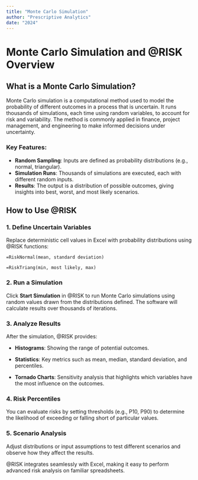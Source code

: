 ```yaml
---
title: "Monte Carlo Simulation"
author: "Prescriptive Analytics"
date: "2024"
---
```


# Monte Carlo Simulation and @RISK Overview

## What is a Monte Carlo Simulation?
Monte Carlo simulation is a computational method used to model the probability of different outcomes in a process that is uncertain. It runs thousands of simulations, each time using random variables, to account for risk and variability. The method is commonly applied in finance, project management, and engineering to make informed decisions under uncertainty.

### Key Features:

- **Random Sampling**: Inputs are defined as probability distributions (e.g., normal, triangular).
- **Simulation Runs**: Thousands of simulations are executed, each with different random inputs.
- **Results**: The output is a distribution of possible outcomes, giving insights into best, worst, and most likely scenarios.

## How to Use @RISK

### 1. Define Uncertain Variables

Replace deterministic cell values in Excel with probability distributions using @RISK functions:

`=RiskNormal(mean, standard deviation)`

`=RiskTriang(min, most likely, max)`

### 2. Run a Simulation

Click **Start Simulation** in @RISK to run Monte Carlo simulations using random values drawn from the distributions defined. The software will calculate results over thousands of iterations.

### 3. Analyze Results

After the simulation, @RISK provides:
- **Histograms**: Showing the range of potential outcomes.

- **Statistics**: Key metrics such as mean, median, standard deviation, and percentiles.

- **Tornado Charts**: Sensitivity analysis that highlights which variables have the most influence on the outcomes.

### 4. Risk Percentiles
You can evaluate risks by setting thresholds (e.g., P10, P90) to determine the likelihood of exceeding or falling short of particular values.

### 5. Scenario Analysis
Adjust distributions or input assumptions to test different scenarios and observe how they affect the results.

@RISK integrates seamlessly with Excel, making it easy to perform advanced risk analysis on familiar spreadsheets.